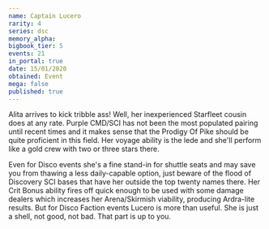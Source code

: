 ```yaml
---
name: Captain Lucero
rarity: 4
series: dsc
memory_alpha:
bigbook_tier: 5
events: 21
in_portal: true
date: 15/01/2020
obtained: Event
mega: false
published: true
---
```


Alita arrives to kick tribble ass! Well, her inexperienced Starfleet cousin does at any rate. Purple CMD/SCI has not been the most populated pairing until recent times and it makes sense that the Prodigy Of Pike should be quite proficient in this field. Her voyage ability is the lede and she'll perform like a gold crew with two or three stars there. 

Even for Disco events she's a fine stand-in for shuttle seats and may save you from thawing a less daily-capable option, just beware of the flood of Discovery SCI bases that have her outside the top twenty names there. Her Crit Bonus ability fires off quick enough to be used with some damage dealers which increases her Arena/Skirmish viability, producing Ardra-lite results. But for Disco Faction events Lucero is more than useful. She is just a shell, not good, not bad. That part is up to you.
